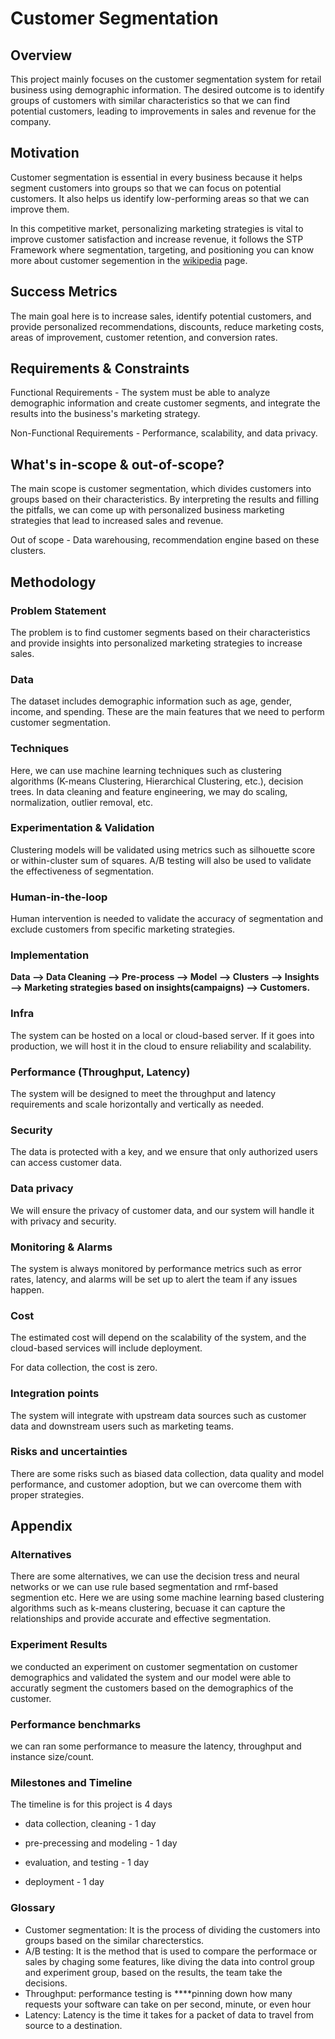 # Customer Segmentation

## **Overview**

This project mainly focuses on the customer segmentation system for retail business using demographic information. The desired outcome is to identify groups of customers with similar characteristics so that we can find potential customers, leading to improvements in sales and revenue for the company.

## **Motivation**

Customer segmentation is essential in every business because it helps segment customers into groups so that we can focus on potential customers. It also helps us identify low-performing areas so that we can improve them. 

In this competitive market, personalizing marketing strategies is vital to improve customer satisfaction and increase revenue, it follows the STP Framework where segmentation, targeting, and positioning you can know more about customer segemention in the [wikipedia](https://en.wikipedia.org/wiki/Market_segmentation) page.

## **Success Metrics**

The main goal here is to increase sales, identify potential customers, and provide personalized recommendations, discounts, reduce marketing costs, areas of improvement, customer retention, and conversion rates.

## **Requirements & Constraints**

Functional Requirements - The system must be able to analyze demographic information and create customer segments, and integrate the results into the business's marketing strategy.

Non-Functional Requirements - Performance, scalability, and data privacy.

## **What's in-scope & out-of-scope?**

The main scope is customer segmentation, which divides customers into groups based on their characteristics. By interpreting the results and filling the pitfalls, we can come up with personalized business marketing strategies that lead to increased sales and revenue.

Out of scope - Data warehousing, recommendation engine based on these clusters.

## **Methodology**

### **Problem Statement**

The problem is to find customer segments based on their characteristics and provide insights into personalized marketing strategies to increase sales.

### **Data**

The dataset includes demographic information such as age, gender, income, and spending. These are the main features that we need to perform customer segmentation.

### **Techniques**

Here, we can use machine learning techniques such as clustering algorithms (K-means Clustering, Hierarchical Clustering, etc.), decision trees. In data cleaning and feature engineering, we may do scaling, normalization, outlier removal, etc.

### **Experimentation & Validation**

Clustering models will be validated using metrics such as silhouette score or within-cluster sum of squares. A/B testing will also be used to validate the effectiveness of segmentation.

### **Human-in-the-loop**

Human intervention is needed to validate the accuracy of segmentation and exclude customers from specific marketing strategies.

### **Implementation**

**Data —> Data Cleaning —> Pre-process —> Model —> Clusters —> Insights —> Marketing strategies based on insights(campaigns) —> Customers.**

### **Infra**

The system can be hosted on a local or cloud-based server. If it goes into production, we will host it in the cloud to ensure reliability and scalability.

### **Performance (Throughput, Latency)**

The system will be designed to meet the throughput and latency requirements and scale horizontally and vertically as needed.

### **Security**

The data is protected with a key, and we ensure that only authorized users can access customer data.

### **Data privacy**

We will ensure the privacy of customer data, and our system will handle it with privacy and security.

### **Monitoring & Alarms**

The system is always monitored by performance metrics such as error rates, latency, and alarms will be set up to alert the team if any issues happen.

### **Cost**

The estimated cost will depend on the scalability of the system, and the cloud-based services will include deployment.

For data collection, the cost is zero.

### **Integration points**

The system will integrate with upstream data sources such as customer data and downstream users such as marketing teams.

### **Risks and uncertainties**

There are some risks such as biased data collection, data quality and model performance, and customer adoption, but we can overcome them with proper strategies.

## **Appendix**

### **Alternatives**

There are some alternatives, we can use the decision tress and neural networks or we can use rule based segmentation and rmf-based segmention etc. Here we are using some machine learning based clustering algorithms such as k-means clustering, becuase it can capture the relationships and provide accurate and effective segmentation.

### **Experiment Results**

we conducted an experiment on customer segmentation on customer demographics and validated the system and our model were able to accuratly segment the customers based on the demographics of the customer.

### **Performance benchmarks**

we can ran some performance to measure the latency, throughput and instance size/count.

### **Milestones and Timeline**

The timeline is for this project is 4 days 

+ data collection, cleaning - 1 day

+ pre-precessing and modeling - 1 day

+ evaluation, and testing - 1 day 

+ deployment - 1 day


### **Glossary**

- Customer segmentation: It is the process of dividing the customers into groups based on the similar charecterstics.
- A/B testing: It is the method that is used to compare the performace or sales by chaging some features, like diving the data into control group and experiment group, based on the results, the team take the decisions.
- Throughput: performance testing is ****pinning down how many requests your software can take on per second, minute, or even hour
- Latency: Latency is the time it takes for a packet of data to travel from source to a destination.


